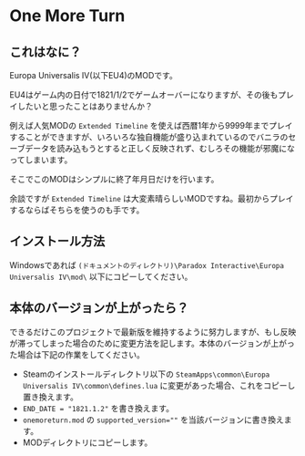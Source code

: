 # One More Turn

## これはなに？

Europa Universalis IV(以下EU4)のMODです。

EU4はゲーム内の日付で1821/1/2でゲームオーバーになりますが、その後もプレイしたいと思ったことはありませんか？

例えば人気MODの ```Extended Timeline``` を使えば西暦1年から9999年までプレイすることができますが、いろいろな独自機能が盛り込まれているのでバニラのセーブデータを読み込もうとすると正しく反映されず、むしろその機能が邪魔になってしまいます。

そこでこのMODはシンプルに終了年月日だけを行います。

余談ですが ```Extended Timeline``` は大変素晴らしいMODですね。最初からプレイするならばそちらを使うのも手です。

## インストール方法

Windowsであれば ```(ドキュメントのディレクトリ)\Paradox Interactive\Europa Universalis IV\mod\``` 以下にコピーしてください。

## 本体のバージョンが上がったら？

できるだけこのプロジェクトで最新版を維持するように努力しますが、もし反映が滞ってしまった場合のために変更方法を記します。本体のバージョンが上がった場合は下記の作業をしてください。

- Steamのインストールディレクトリ以下の ```SteamApps\common\Europa Universalis IV\common\defines.lua``` に変更があった場合、これをコピーし置き換えます。
- ```END_DATE = "1821.1.2"``` を書き換えます。
- ```onemoreturn.mod``` の ```supported_version=""``` を当該バージョンに書き換えます。
- MODディレクトリにコピーします。
